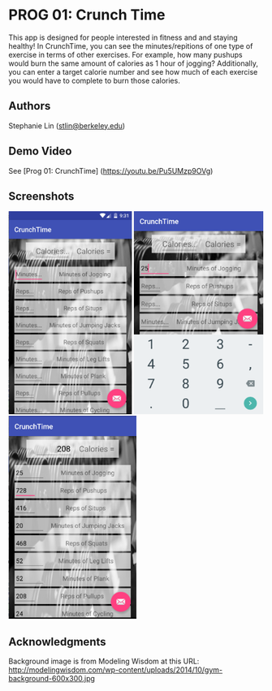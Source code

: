 # PROG 01: Crunch Time

This app is designed for people interested in fitness and and staying healthy! In CrunchTime, you can see the minutes/repitions of one type of exercise in terms of other exercises. For example, how many pushups would burn the same amount of calories as 1 hour of jogging? Additionally, you can enter a target calorie number and see how much of each exercise you would have to complete to burn those calories.

## Authors

Stephanie Lin ([stlin@berkeley.edu](mailto:stlin@berkeley.edu))

## Demo Video

See [Prog 01: CrunchTime] (https://youtu.be/Pu5UMzp9OVg)

## Screenshots

<img src="screenshots/StartScreen.png" height="400" alt="Screenshot"/>
<img src="screenshots/editJogging.png" height="400" alt="Screenshot"/>
<img src="screenshots/converted1.png" height="400" alt="Screenshot"/>

## Acknowledgments

Background image is from Modeling Wisdom at this URL: http://modelingwisdom.com/wp-content/uploads/2014/10/gym-background-600x300.jpg


